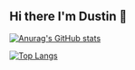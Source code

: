 ## Hi there I'm Dustin 👋

[![Anurag's GitHub stats](https://github-readme-stats.vercel.app/api?username=dustin-ww)](https://github.com/anuraghazra/github-readme-stats)

[![Top Langs](https://github-readme-stats.vercel.app/api/top-langs/?username=dustin-ww&layout=compact&theme=vision-friendly-dark)](https://github.com/anuraghazra/github-readme-stats)


<!--
**dustin-ww/dustin-ww** is a ✨ _special_ ✨ repository because its `README.md` (this file) appears on your GitHub profile.
-->
